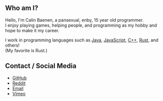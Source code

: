 ## Who am I?
Hello, I'm Calin Baenen, a pansexual, enby, 15 year old programmer.  
I enjoy playing games, helping people, and programming as my hobby and hope to make it my career.

I work in programming languages such as [Java](https://en.wikipedia.org/wiki/Java_(programming_language)), [JavaScript](https://en.wikipedia.org/wiki/JavaScript),
[C++](https://en.wikipedia.org/wiki/The_C%2B%2B_Programming_Language), [Rust](https://en.wikipedia.org/wiki/Rust_(programming_language)), and others!  
  (My favorite is Rust.)


## Contact / Social Media
- [GitHub](https://github.com/CalinZBaenen)
- [Reddit](https://www.reddit.com/user/MrKatty)
- [Email](mailto:calinbaenen@gmail.com)
- [Vimeo](https://vimeo.com/calinbaenen)
